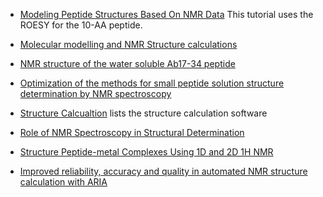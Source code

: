 * [Modeling Peptide Structures Based On NMR Data](http://www.mrc-lmb.cam.ac.uk/genomes/madanm/articles/peptide.htm) This tutorial uses the ROESY for the 10-AA peptide.

* [Molecular modelling and NMR Structure calculations](http://www.nmr.chem.uu.nl/education/UCU_practical/nmr_molmod_part.html)

* [NMR structure of the water soluble Ab17-34 peptide](http://www.ncbi.nlm.nih.gov/pmc/articles/PMC4242080/)

* [Optimization of the methods for small peptide solution structure determination by NMR spectroscopy](http://link.springer.com/article/10.1134/S0026893310060130)

* [Structure Calcualtion](http://www.protein-nmr.org.uk/general/software/structure-calculation/) lists the structure calculation software

* [Role of NMR Spectroscopy in Structural Determination](https://scifivewiki.wordpress.com/2016/07/15/role-of-nmr-spectroscopy-in-structural-determination/)

* [Structure Peptide-metal Complexes Using 1D and 2D 1H NMR](http://www.jove.com/video/50747/structure-coordination-determination-peptide-metal-complexes-using-1d)

* [Improved reliability, accuracy and quality in automated NMR structure calculation with ARIA](http://link.springer.com/article/10.1007%2Fs10858-015-9928-5)
